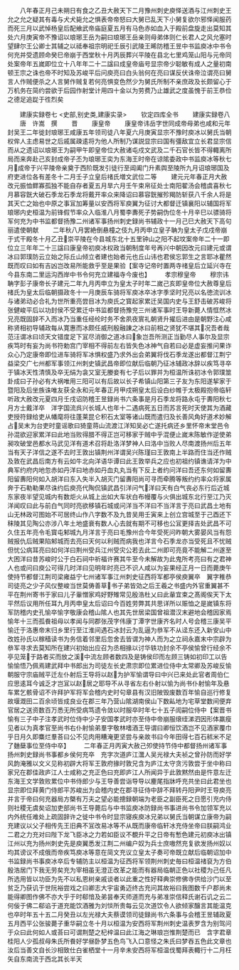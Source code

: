 <!-- { "loadSidebar": true } -->
　　八年春正月己未朔日有食之乙丑大赦天下二月豫州刺史庾怿送酒与江州刺史王允之允之疑其有毒与犬犬毙允之惧表帝帝怒曰大舅已乱天下小舅复欲尔邪怿闻服药而死三月以武悼杨皇后配飨武帝庙庭夏五月有马色赤如血入于殿前盘旋走出莫知其处六月庚寅帝不豫诏以琅琊王岳为嗣曰琅琊王岳亲则母弟体则仁长君人之风允塞时望肆尔王公卿士其辅之以祗奉祖宗明祀壬辰引武陵王晞防稽王昱中书监庾冰中书令何充并受遗顾命癸巳帝崩于西堂秋十月丙辰葬兴平陵在县北七里鸡笼山阳与元帝同处案帝年五嵗即位立十八年年二十二諡曰成皇帝庙号显宗帝少聪敏有成人之量初南顿王宗之诛也帝不时知及苏峻平后问庾亮曰白头翁何在亮曰谋反伏诛帝泣谓亮曰舅言人作贼便杀之人言舅作贼复若何亮惧变色然少为舅氏所制不亲庶政及长颇留心于万机务在简约尝欲于后园作射堂计用四十金以为劳费乃止雄武之度虽愧于前王恭俭之德足追踨于徃烈矣







　　建康实録卷七
<史部,别史类,建康实录>
　　钦定四库全书
　　建康实録卷八
　　唐　许嵩　撰
　　晋
　　康皇帝
　　康皇帝讳岳字世同成帝母弟也咸和元年封吴王二年徙封琅琊王咸康五年领司徒八年夏六月庚寅显宗不豫时庾冰以舅氏当朝权侔人主虑易世之后戚属疎逺将为他人所制乃谋説显宗曰国有彊敌宜立长君显宗信而从之遗诏以琅琊王为嗣甲午即皇帝位大赦诸屯戍文武及二千石官长皆不得輙离所局而来奔赴己亥封成帝子丕为琅琊王奕为东海王时帝在谅隂委政中书监庾冰等秋七月成帝于兴平陵帝亲奠于西阶既发引徒行至阊阖门升素舆至陵所九月诏琅琊国及府吏进位各有差冬十二月壬子立皇后禇氏増文武位二等
　　建元元年春正月大赦改元振恤鳏寡孤独不能自存者夏五月旱六月壬午束帛征处士南阳翟汤会稽虞喜秋七月慕容皝大破石季龙石季龙将戴开率众来降诏曰慕容皝摧殄羯防斩获八千余人将是其天亡之始也中原之事冝加筹量以安西将军庾翼为征讨大都督迁镇襄阳以辅国将军琅琊内史桓温为前锋假节率众入临淮八月蜀李夀死子势嗣伪位冬十月辛巳以骠骑将军何充为中书监都督扬豫二州诸军事扬州刺史録尚书辅政十一月己巳大赦天下高句丽遣使朝献
　　二年秋八月罢絶倒悬橦之伎九月丙申立皇子聃为皇太子戊戍帝崩于式干殿冬十月乙丑崇平陵在今县城东北十五里钟山之阳不起坟案帝年二十一即位立三年年二十三諡曰康皇帝初庾冰权政当朝制度年号再兴中朝因改元曰建元或谓冰曰郭璞防云立始之际丘山倾立者建也始者元也丘山讳也君侯忘郭生之言耶冰瞿然既而叹曰如有吉凶岂改易所能救乎至是果验【案寺记帝时置两寺禇皇后立延兴寺在今县东南二里运沟西岸中书令何充立建福寺今废也】
　　孝宗穆皇帝
　　穆宗讳聃字彭子康帝长子建元二年九月丙申立为皇太子时年二嵗己亥即皇帝位大赦尊皇后禇氏为皇太后临朝摄政冬十一月庚辰车骑将军庾冰卒冰字季坚时兄亮以名徳流训冰与诸弟动必合礼为世所重亮尝目冰为庾氏之寳起家累迁吴国内史与王舒击破苏峻将张健峻平后以功封侯不受累迁中书监都督扬豫兖三州诸军事时王导新薨人情恇然冰兄亮既固辞不入而冰乃当重任经纶时务不舍夙夜賔礼朝贤升擢后进由是朝野注心咸称贤相初导辅政每从寛惠而冰颇任威刑殷融諌之冰曰前相之贤犹不堪其况吾者哉范汪谓冰曰顷天文错度足下冝尽消御之道冰曰象岂吾所测正当勤尽人事尔及显宗疾笃时有妄为尚书符勅宫门宰相不得前左右皆失色冰神气自若曰必是虚妄推问果诈众心乃定康帝即位进车骑将军冰惧权盛乃求外出会弟翼将伐石季龙遂出都督江荆宁益梁交广七州都军事领江州刺史镇武昌帝即位献后临朝乃征冰辅政冰辞以疾笃寻卒于镇冰天性清慎及卒无绢为衾又室无媵妾有七子后以罪并为桓温所诛初冰令郭璞筮卦成曰子孙必有大祸唯用三阳可以有后故以长子希镇山阳第三子友为东阳遂挈家于暨阳及后坐族诛唯友获全永和元年春正月甲戍朔皇太后设白纱帷于太极殿抱帝临轩听政大赦改元夏四月壬戌诏防稽王昱録尚书六条事是月石季龙将路永屯于夀阳秋七月方士戴洋卒　洋字国流呉兴长城人也年十二遇病死五日而苏言死时天使其为酒藏吏授符録给吏从幡麾将往蓬莱昆仑积石太室等诸山既而遣归及长善风角好道术妙解占吴末为台吏时童谣歌曰猗童蒋山流渡江洋知吴必亡遂托病还乡里怀帝末堂邑令孙混欲迎家累洋曰此地当败得腊不得正岂可移家于贼中乎混便止嵗末陈敏作逆使弟昶攻破堂邑都水马武见洋有道术召将赴洛洋梦神人曰洛中当败人尽南渡扬州后五年当有天子洋信之遂不去时王敦出镇荆州洋谓吴兴陈瑾曰王敦南上半路而住当还作贼及敦在武昌后南方有云如牛北向洋语华谭曰此王敦举兵之应也初祖约镇谯请洋为中典军约府内地忽赤如丹洋曰地赤如丹血丸丸当有下反上者约问洋曰吾还东何如留夀阳留夀阳何如入胡洋曰东入失半入胡灭门留夀阳尚可寻而牵腾等叛约约率众将家属奔于石勒勒果尽诛约后庾亮代陶侃镇武昌引洋问气洋曰天有白气丧必东行后近城东家夜半望见城内有数炬火从城上出如大车状白布幔覆与火俱出城东北行至江乃灭洋闻叹曰此与前白气同时亮欲移镇石城或问洋当不洋曰不当洋言于亮曰武昌土地有山无林政可图始不可居终山作八字数不及九昔吴用壬寅来上创立宫城至于己酉还下秣陵其见陶公亦涉八年土地盛衰有数人心去就有期不可移也公冝更择吉处武昌不可久住五年亮令毛寳屯邾城九月洋言于亮曰毛豫州合今年受死问昨朝大雾晏风当有怨贼报仇后贼果陷邾城而去亮曰天何以利贼而病我也洋言今石季龙亦当受死且不忧贼但忧公病耳亮曰如何洋曰荆州受兵江州受灾公若去此二州即可亮竟不能解二州遂至大困洋曰昔苏峻时公于白石祠中祈福许赛其牛至今未解故为此鬼所考亮曰有之君神人也或问曰庾公可得几时洋曰见明年时亮已不识人咸以为妄果经正月一日而薨庚午使持节都督江荆司梁雍益宁七州诸军事江州刺史征西将军都亭侯庾翼卒　翼字稚恭司徒亮之少子风仪整峻当世莫俦善草书子弟皆効之后王羲之书盛内外官重翼甚不平在荆州寄书于家曰儿子軰憎家鸡好野雉常见殷浩杜乂曰此軰宜束之髙阁俟天下太平然后议用所任耳九月丙申皇太后诏曰今百姓劳弊其共思详所以赈恤之是嵗镇东将军防稽内史孔愉卒愉字敬康会稽山隂人也其先世居梁国曾祖潜汉末避地会稽因家焉愉年十三而孤飬祖母以孝闻与同郡张茂字伟康丁潭字世康齐名时人号会稽三康吴平愉迁于洛惠帝末归乡里行至江淮间遇石冰封云为乱逼为叅军不从迳东还入新安山中改姓孙氏以稼穑读书为务信着邻里后忽舍去皆谓为神人而为之立祠永嘉末中宗辟为叅军寻求去莫知所在建兴初始出应召为丞相掾以讨华轶功封余不亭侯愉曾行经余不亭见笼于路者买而放之溪中流左顾者数四及是铸侯印而左顾三铸如初印工以告愉愉悟乃佩焉建武拜中书郎出为司徒左长史肃宗即位累进位侍中太常卿及苏峻反愉朝服守宗庙贼平迁左仆射后王导将以赵为护军愉谓导曰中兴已来处此官者周伯仁应思逺耳今诚乏才岂冝以赵居之耶导不从寻省左右仆射以愉为尚书仆射愉年及悬车累乞骸骨诏不许拜护军将军会稽内史时句章县有汉旧陂毁废数百年愉自巡行修复故堰溉田二百余顷皆成良业在郡三年乃营山隂湖南侯山下数畆地为宅草堂数间便弃官居之送资数百万悉无所受病笃遗令敛以时服卒时年七十五子訚嗣位侍中【案晋书愉有三子中子注孝武时位侍中少子安国孝武时亦至侍中帝崩服缞绖涕泗因形体羸瘦见者以为真孝官至尚书右仆射愉弟羣字敬林嗜酒王导谓曰卿恒饮酒岂不见酒家覆巾乎日月久即麋烂羣荅曰公不见肉用糟淹更坚尝与亲故书曰今年田得七百石秫米不足了麯蘖事位至侍中卒】
　　二年春正月丙寅大赦己夘使持节侍中都督扬州诸军事扬州刺史録尚书事都乡侯何充卒　充字次道庐江灊人吴光禄大夫祯之曾孙防而好学风韵淹雅以文义见称初辟大将军王敦府掾时敦兄含为庐江太守贪污敦尝于坐中称曰家兄在郡佳政庐江人士咸称之充正色曰充即庐江人所闻异于此敦黙然由是忤意左迁东海王文学敦败累位中书侍郎少与王导善尝诣导导以麈尾指牀呼充共坐曰此君坐也显宗即位拜黄门侍郎平苏峻出为会稽内史在郡寻征侍中辞不拜转丹阳尹时王导庾亮并言于帝曰何充器局方槩有万夫之望必能摠録朝端为老臣之副臣死之日愿引充内侍则社稷无虞矣诏加吏部尚书王导薨后与中书监庾冰防録尚书事进尚书令加领军充以内外统任难处上疏固辞许之徙中书令时显宗寝疾庾冰兄弟以舅氏当朝谋立康帝为嗣充建议以父子相传先王旧典不冝改易冰等不从既而康帝临轩冰充侍坐帝曰朕嗣鸿业二君之力充对曰陛下龙飞臣冰之力若如臣议不覩升平之日帝有慙色建元初庾冰出镇江州以充为扬州刺史先是庾翼悉发江荆二州编户奴为兵士庶嗷然充复欲发扬州奴以均其谤议不成俄而帝疾笃庾冰等意在简文充议立皇太子奏可帝既立献后临朝诏加中书监録尚书事庾冰卒后专辅防主以桓温为征西将军领荆州刺史毎曰桓温禇裒为方伯殷浩居门下我无劳矣充为宰相虽无澄正改革之能而有器局临朝正色以社稷为己任凡所选用皆以功臣为先不以私恩树亲戚谈者以此重之性好释典崇修佛寺供给沙门以至贫乏乃获讥于世阮裕尝戏之曰卿志大宇宙勇迈终古充问其故裕曰我图数千户郡尚未能得卿图作佛不亦大乎于时郗愔及弟昙奉天师道而充与弟准崇信释氏谢石讥之云二何佞于佛二郗谄于道充能饮酒雅为刘惔所贵每云见次道饮令人欲倾家醸言其能温克也卒时年五十五二月癸丑以左光禄大夫蔡谟领司徒録尚书六条事与会稽王昱辅政夏五月西平公张骏薨子重华嗣立冬十月以桓温为安西将军荆州刺史温表罗含为别驾问于众曰此何如人或荅曰可谓荆楚之杞梓温曰此江海之琳琅岂惟荆楚而已　含字君章桂阳人少孤叔母朱氏所飬好学昼卧梦五色鸟飞入口意怪之朱氏曰梦吞五色此文章也汝后当善文自长沙相致仕白雀栖堂十一月辛未安西将军桓温伐蜀拜表輙行十二月枉矢自东南流于西北其长半天
